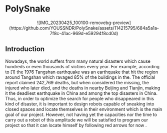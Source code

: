 # PolySnake
<p align="center">
![IMG_20230425_100100-removebg-preview](https://github.com/YOUSSNDR/PolySnake/assets/114215795/684a5a1a-7f8c-41ac-969d-e59294f8cd0d)
</p>

## Introduction

Nowadays, the world suffers from many natural disasters which cause hundreds or even thousands of victims every year. For example, according to [1] the 1976 Tangshan earthquake was an earthquake that hit the region around Tangshan which ravaged 85% of the buildings in the. The official report claimed 242,769 deaths, but when considered the missing, the injured who later died, and the deaths in nearby Beijing and Tianjin, making it the deadliest earthquake in China and among the top disasters in China. 
Thus, in order to optimize the search for people who disappeared in this kind of disaster, it is important to design robots capable of sneaking into closed spaces and locate themselves in their environment which is the main goal of our project.
However, not having yet the capacities nor the time to carry out a robot of this amplitude we will be satisfied to program our project so that it can locate himself by following red arrows for now .
